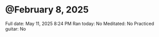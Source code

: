 # @February 8, 2025

Full date: May 11, 2025 8:24 PM
Ran today: No
Meditated: No
Practiced guitar: No